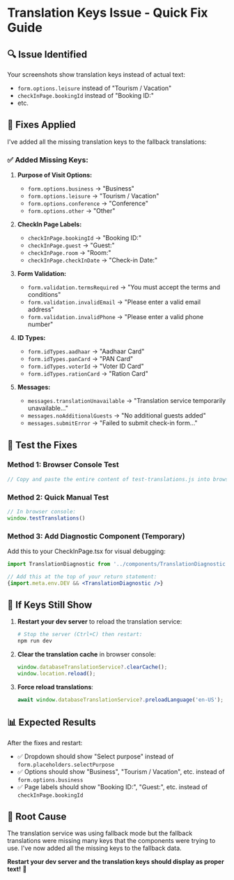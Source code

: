 # Translation Keys Issue - Quick Fix Guide

## 🔍 **Issue Identified**

Your screenshots show translation keys instead of actual text:
- `form.options.leisure` instead of "Tourism / Vacation"  
- `checkInPage.bookingId` instead of "Booking ID:"
- etc.

## 🔧 **Fixes Applied**

I've added all the missing translation keys to the fallback translations:

### ✅ **Added Missing Keys:**

1. **Purpose of Visit Options:**
   - `form.options.business` → "Business"
   - `form.options.leisure` → "Tourism / Vacation" 
   - `form.options.conference` → "Conference"
   - `form.options.other` → "Other"

2. **CheckIn Page Labels:**
   - `checkInPage.bookingId` → "Booking ID:"
   - `checkInPage.guest` → "Guest:"
   - `checkInPage.room` → "Room:"  
   - `checkInPage.checkInDate` → "Check-in Date:"

3. **Form Validation:**
   - `form.validation.termsRequired` → "You must accept the terms and conditions"
   - `form.validation.invalidEmail` → "Please enter a valid email address"
   - `form.validation.invalidPhone` → "Please enter a valid phone number"

4. **ID Types:**
   - `form.idTypes.aadhaar` → "Aadhaar Card"
   - `form.idTypes.panCard` → "PAN Card"
   - `form.idTypes.voterId` → "Voter ID Card"
   - `form.idTypes.rationCard` → "Ration Card"

5. **Messages:**
   - `messages.translationUnavailable` → "Translation service temporarily unavailable..."
   - `messages.noAdditionalGuests` → "No additional guests added"
   - `messages.submitError` → "Failed to submit check-in form..."

## 🧪 **Test the Fixes**

### Method 1: Browser Console Test
```javascript
// Copy and paste the entire content of test-translations.js into browser console
```

### Method 2: Quick Manual Test  
```javascript
// In browser console:
window.testTranslations()
```

### Method 3: Add Diagnostic Component (Temporary)
Add this to your CheckInPage.tsx for visual debugging:
```jsx
import TranslationDiagnostic from '../components/TranslationDiagnostic';

// Add this at the top of your return statement:
{import.meta.env.DEV && <TranslationDiagnostic />}
```

## 🔄 **If Keys Still Show**

1. **Restart your dev server** to reload the translation service:
   ```bash
   # Stop the server (Ctrl+C) then restart:
   npm run dev
   ```

2. **Clear the translation cache** in browser console:
   ```javascript
   window.databaseTranslationService?.clearCache();
   window.location.reload();
   ```

3. **Force reload translations**:
   ```javascript
   await window.databaseTranslationService?.preloadLanguage('en-US');
   ```

## 📊 **Expected Results**

After the fixes and restart:
- ✅ Dropdown should show "Select purpose" instead of `form.placeholders.selectPurpose`
- ✅ Options should show "Business", "Tourism / Vacation", etc. instead of `form.options.business`
- ✅ Page labels should show "Booking ID:", "Guest:", etc. instead of `checkInPage.bookingId`

## 🎯 **Root Cause**

The translation service was using fallback mode but the fallback translations were missing many keys that the components were trying to use. I've now added all the missing keys to the fallback data.

**Restart your dev server and the translation keys should display as proper text!** 🎉
